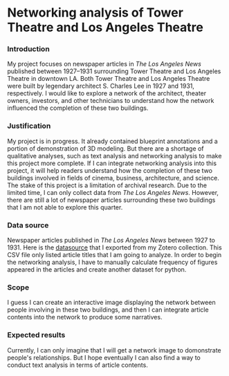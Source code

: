 # Networking analysis of Tower Theatre and Los Angeles Theatre 
### Introduction
My project focuses on newspaper articles in <em>The Los Angeles News</em> published between 1927–1931 surrounding Tower Theatre and Los Angeles Theatre in downtown LA. 
Both Tower Theatre and Los Angeles Theatre were built by legendary architect S. Charles Lee in 1927 and 1931, respectively.
I would like to explore a network of the architect, theater owners, investors, and other technicians to understand how the network influenced the completion of these two buildings. 

### Justification 
My project is in progress. It already contained blueprint annotations and a portion of demonstration of 3D modeling. 
But there are a shortage of qualitative analyses, such as text analysis and networking analysis to make this project more complete. 
If I can integrate networking analysis into this project, it will help readers understand how the completion of these two buildings involved in fields of cinema, business, architecture, and science.  
The stake of this project is a limitation of archival research. 
Due to the limited  time, I can only collect data from <em>The Los Angeles News</em>. 
However, there are still a lot of newspaper articles surrounding these two buildings that I am not able to explore this quarter. 

### Data source 
Newspaper articles published in <em>The Los Angeles News</em> between 1927 to 1931. 
Here is the [datasource](https://ucla.box.com/s/64a3z1vryea3252rqhrm4g26zei9av48) that I exported from my Zotero collection. 
This CSV file only listed article titles that I am going to analyze. 
In order to begin the networking analysis, I have to manually calculate frequency of figures appeared in the articles and create another dataset for python. 

### Scope 
I guess I can create an interactive image displaying the network between people involving in these two buildings, and then I can integrate article contents into the network to produce some narratives. 

### Expected results 
Currently, I can only imagine that I will get a network image to domonstrate people's relationships. But I hope eventually I can also find a way to conduct text analysis in terms of article contents. 
